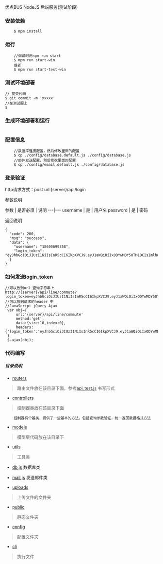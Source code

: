 优点BUS NodeJS 后端服务(测试阶段)

### 安装依赖
```
    $ npm install
```

### 运行
```
    //调试时用npm run start 
    $ npm run start-win
    或者
    $ npm run start-test-win
```
### 测试环境部署

```
// 提交代码
$ git commit -m 'xxxxx'
//在测试服上
$ 
```

### 生成环境部署和运行
 ```
 
 ```

### 配置信息
```
    //数据库连接配置，然后修改里面的配置
    $ cp ./config/database.default.js ./config/database.js
    //邮件发送配置，然后修改里面的配置
    $ cp ./config/email.default.js ./config/database.js
```
### 登录验证

http请求方式：post
url:{server}/api/login

参数说明

参数 | 是否必须 | 说明
---|---
username | 是 | 用户名
password | 是 | 密码

返回说明
```
{
  "code": 200,
  "msg": "success",
  "data": {
    "username": "18600699358",
    "login_token": "eyJhbGciOiJIUzI1NiIsInR5cCI6IkpXVCJ9.eyJ1aWQiOiIxODYwMDY5OTM1OCIsImlhdCI6MTUwNDIzNjM5MywiZXhwIjoxNTA0MzIyNzkzfQ.fcJMxai1u9fPy0frKATU79Mb5GjafwKUwHrryeCesJ0"
  }
}
```
### 如何发送login_token
```
//可以放到url 查询字符串上
http://{server}/api/line/commute?login_token=eyJhbGciOiJIUzI1NiIsInR5cCI6IkpXVCJ9.eyJ1aWQiOiIxODYwMDY5OTM1OCIsImlhdCI6MTUwNDIzNjM5MywiZXhwIjoxNTA0MzIyNzkzfQ.fcJMxai1u9fPy0frKATU79Mb5GjafwKUwHrryeCesJ0
//可以放到请求的header 中
//JavaScript jQuery Ajax
 var obj={
     url:'{server}/api/line/commute'
     method:'get',
     data:{size:10,index:0},
     headers:{'login_token':'eyJhbGciOiJIUzI1NiIsInR5cCI6IkpXVCJ9.eyJ1aWQiOiIxODYwMDY5OTM1OCIsImlhdCI6MTUwNDIzNjM5MywiZXhwIjoxNTA0MzIyNzkzfQ.fcJMxai1u9fPy0frKATU79Mb5GjafwKUwHrryeCesJ0'}
 }
 $.ajax(obj);
```

 
### 代码编写

##### 目录说明

- [routers]()
>路由文件放在该目录下面，参考[api_test.js]() 书写形式

- [controllers]()
>控制器类放在该目录下面
```
    控制器有个基类，提供了一些基本的方法，包括查询参数验证，统一返回数据格式方法
```

- [models]()
> 模型层代码放在该目录下

- [utils]()
> 工具类
- [db.js]() 数据库类 
- [mail.js]() 发送邮件类

- [uploads]()
> 上传文件的文件夹

- [public]()
> 静态文件夹

- [config]()
> 配置文件夹

- [cli]()
> 执行文件
